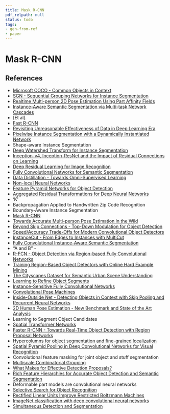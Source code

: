 ```yaml
---
title: Mask R-CNN
pdf_relpath: null
status: todo
tags:
- gen-from-ref
- paper
---
```


# Mask R-CNN

## References

- [Microsoft COCO - Common Objects in Context](./microsoft-coco-common-objects-in-context.md)
- [SGN - Sequential Grouping Networks for Instance Segmentation](./sgn-sequential-grouping-networks-for-instance-segmentation.md)
- [Realtime Multi-person 2D Pose Estimation Using Part Affinity Fields](./realtime-multi-person-2d-pose-estimation-using-part-affinity-fields.md)
- [Instance-Aware Semantic Segmentation via Multi-task Network Cascades](./instance-aware-semantic-segmentation-via-multi-task-network-cascades.md)
- [Et al].
- [Fast R-CNN](./fast-r-cnn.md)
- [Revisiting Unreasonable Effectiveness of Data in Deep Learning Era](./revisiting-unreasonable-effectiveness-of-data-in-deep-learning-era.md)
- [Pixelwise Instance Segmentation with a Dynamically Instantiated Network](./pixelwise-instance-segmentation-with-a-dynamically-instantiated-network.md)
- Shape-aware Instance Segmentation
- [Deep Watershed Transform for Instance Segmentation](./deep-watershed-transform-for-instance-segmentation.md)
- [Inception-v4, Inception-ResNet and the Impact of Residual Connections on Learning](./inception-v4-inception-resnet-and-the-impact-of-residual-connections-on-learning.md)
- [Deep Residual Learning for Image Recognition](./deep-residual-learning-for-image-recognition.md)
- [Fully Convolutional Networks for Semantic Segmentation](./fully-convolutional-networks-for-semantic-segmentation.md)
- [Data Distillation - Towards Omni-Supervised Learning](./data-distillation-towards-omni-supervised-learning.md)
- [Non-local Neural Networks](./non-local-neural-networks.md)
- [Feature Pyramid Networks for Object Detection](./feature-pyramid-networks-for-object-detection.md)
- [Aggregated Residual Transformations for Deep Neural Networks](./aggregated-residual-transformations-for-deep-neural-networks.md)
- ‘K'
- Backpropagation Applied to Handwritten Zip Code Recognition
- Boundary-Aware Instance Segmentation
- [Mask R-CNN](./mask-r-cnn.md)
- [Towards Accurate Multi-person Pose Estimation in the Wild](./towards-accurate-multi-person-pose-estimation-in-the-wild.md)
- [Beyond Skip Connections - Top-Down Modulation for Object Detection](./beyond-skip-connections-top-down-modulation-for-object-detection.md)
- [Speed/Accuracy Trade-Offs for Modern Convolutional Object Detectors](./speed-accuracy-trade-offs-for-modern-convolutional-object-detectors.md)
- [InstanceCut - From Edges to Instances with MultiCut](./instancecut-from-edges-to-instances-with-multicut.md)
- [Fully Convolutional Instance-Aware Semantic Segmentation](./fully-convolutional-instance-aware-semantic-segmentation.md)
- “A and B” - 
- [R-FCN - Object Detection via Region-based Fully Convolutional Networks](./r-fcn-object-detection-via-region-based-fully-convolutional-networks.md)
- [Training Region-Based Object Detectors with Online Hard Example Mining](./training-region-based-object-detectors-with-online-hard-example-mining.md)
- [The Cityscapes Dataset for Semantic Urban Scene Understanding](./the-cityscapes-dataset-for-semantic-urban-scene-understanding.md)
- [Learning to Refine Object Segments](./learning-to-refine-object-segments.md)
- [Instance-Sensitive Fully Convolutional Networks](./instance-sensitive-fully-convolutional-networks.md)
- [Convolutional Pose Machines](./convolutional-pose-machines.md)
- [Inside-Outside Net - Detecting Objects in Context with Skip Pooling and Recurrent Neural Networks](./inside-outside-net-detecting-objects-in-context-with-skip-pooling-and-recurrent-neural-networks.md)
- [2D Human Pose Estimation - New Benchmark and State of the Art Analysis](./2d-human-pose-estimation-new-benchmark-and-state-of-the-art-analysis.md)
- Learning to Segment Object Candidates
- [Spatial Transformer Networks](./spatial-transformer-networks.md)
- [Faster R-CNN - Towards Real-Time Object Detection with Region Proposal Networks](./faster-r-cnn-towards-real-time-object-detection-with-region-proposal-networks.md)
- [Hypercolumns for object segmentation and fine-grained localization](./hypercolumns-for-object-segmentation-and-fine-grained-localization.md)
- [Spatial Pyramid Pooling in Deep Convolutional Networks for Visual Recognition](./spatial-pyramid-pooling-in-deep-convolutional-networks-for-visual-recognition.md)
- Convolutional feature masking for joint object and stuff segmentation
- [Multiscale Combinatorial Grouping](./multiscale-combinatorial-grouping.md)
- [What Makes for Effective Detection Proposals?](./what-makes-for-effective-detection-proposals.md)
- [Rich Feature Hierarchies for Accurate Object Detection and Semantic Segmentation](./rich-feature-hierarchies-for-accurate-object-detection-and-semantic-segmentation.md)
- Deformable part models are convolutional neural networks
- [Selective Search for Object Recognition](./selective-search-for-object-recognition.md)
- [Rectified Linear Units Improve Restricted Boltzmann Machines](./rectified-linear-units-improve-restricted-boltzmann-machines.md)
- [ImageNet classification with deep convolutional neural networks](./imagenet-classification-with-deep-convolutional-neural-networks.md)
- [Simultaneous Detection and Segmentation](./simultaneous-detection-and-segmentation.md)

